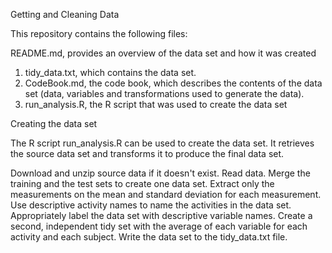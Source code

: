 Getting and Cleaning Data 


This repository contains the following files:

README.md, provides an overview of the data set and how it was created
1. tidy_data.txt, which contains the data set.
2. CodeBook.md, the code book, which describes the contents of the data set (data, variables and transformations used to generate the data).
3. run_analysis.R, the R script that was used to create the data set


Creating the data set

The R script run_analysis.R can be used to create the data set. It retrieves the source data set and transforms it to produce the final data set.

Download and unzip source data if it doesn't exist. Read data. Merge the training and the test sets to create one data set. Extract only the measurements on the mean and standard deviation for each measurement. Use descriptive activity names to name the activities in the data set. Appropriately label the data set with descriptive variable names. Create a second, independent tidy set with the average of each variable for each activity and each subject. Write the data set to the tidy_data.txt file.
